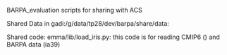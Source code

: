 BARPA_evaluation scripts for sharing with ACS 

Shared Data in gadi:/g/data/tp28/dev/barpa/share/data:


Shared code:
emma/lib/load_iris.py: this code is for reading CMIP6 () and BARPA data (ia39)
